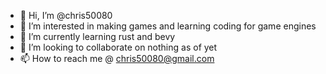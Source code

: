 - 👋 Hi, I’m @chris50080
- 👀 I’m interested in making games and learning coding for game engines
- 🌱 I’m currently learning rust and bevy
- 💞️ I’m looking to collaborate on nothing as of yet
- 📫 How to reach me @ chris50080@gmail.com

<!---
chris50080/chris50080 is a ✨ special ✨ repository because its `README.md` (this file) appears on your GitHub profile.
You can click the Preview link to take a look at your changes.
--->
